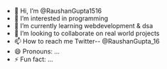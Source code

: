- 👋 Hi, I’m @RaushanGupta1516
- 👀 I’m interested in programming
- 🌱 I’m currently learning webdevelopment & dsa
- 💞️ I’m looking to collaborate on real world projects
- 📫 How to reach me  Twitter-- @RaushanGupta_16
- 😄 Pronouns: ...
- ⚡ Fun fact: ...

<!---
RaushanGupta1516/RaushanGupta1516 is a ✨ special ✨ repository because its `README.md` (this file) appears on your GitHub profile.
You can click the Preview link to take a look at your changes.
--->
